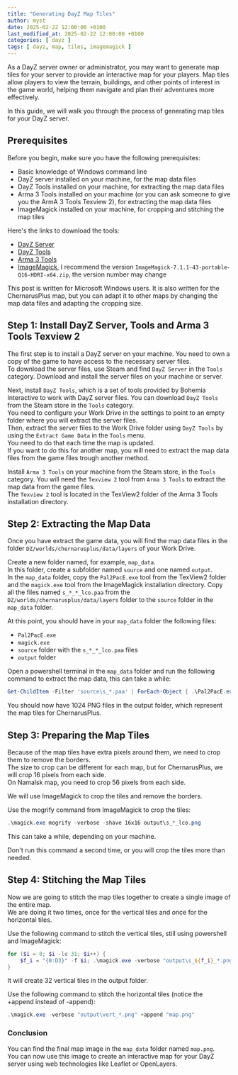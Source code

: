 ```yaml
---
title: "Generating DayZ Map Tiles"
author: myst
date: 2025-02-22 12:00:00 +0100
last_modified_at: 2025-02-22 12:00:00 +0100
categories: [ dayz ]
tags: [ dayz, map, tiles, imagemagick ]
---
```


As a DayZ server owner or administrator, you may want to generate map tiles for your server to provide an interactive map for your players. Map tiles allow players to view the terrain, buildings, and other points of interest in the game world,
helping them navigate and plan their adventures more effectively.

In this guide, we will walk you through the process of generating map tiles for your DayZ server.

## Prerequisites

Before you begin, make sure you have the following prerequisites:

- Basic knowledge of Windows command line
- DayZ server installed on your machine, for the map data files
- DayZ Tools installed on your machine, for extracting the map data files
- Arma 3 Tools installed on your machine (or you can ask someone to give you the ArmA 3 Tools Texview 2), for extracting the map data files
- ImageMagick installed on your machine, for cropping and stitching the map tiles

Here's the links to download the tools:

- [DayZ Server](steam://launch/223350)
- [DayZ Tools](steam://launch/830640)
- [Arma 3 Tools](steam://launch/233800)
- [ImageMagick](https://imagemagick.org/script/download.php#windows), I recommend the version `ImageMagick-7.1.1-43-portable-Q16-HDRI-x64.zip`, the version number may change

This post is written for Microsoft Windows users.
It is also written for the ChernarusPlus map, but you can adapt it to other maps by changing the map data files and adapting the cropping size.

## Step 1: Install DayZ Server, Tools and Arma 3 Tools Texview 2

The first step is to install a DayZ server on your machine. You need to own a copy of the game to have access to the necessary server files.  
To download the server files, use Steam and find `DayZ Server` in the `Tools` category. Download and install the server files on your machine or server.

Next, install `DayZ Tools`, which is a set of tools provided by Bohemia Interactive to work with DayZ server files. You can download `DayZ Tools` from the Steam store in the `Tools` category.  
You need to configure your Work Drive in the settings to point to an empty folder where you will extract the server files.  
Then, extract the server files to the Work Drive folder using `DayZ Tools` by using the `Extract Game Data` in the `Tools` menu.  
You need to do that each time the map is updated.  
If you want to do this for another map, you will need to extract the map data files from the game files trough another method.

Install `Arma 3 Tools` on your machine from the Steam store, in the `Tools` category. You will need the `Texview 2` tool from `Arma 3 Tools` to extract the map data from the game files.  
The `Texview 2` tool is located in the TexView2 folder of the Arma 3 Tools installation directory.

## Step 2: Extracting the Map Data

Once you have extract the game data, you will find the map data files in the folder `DZ/worlds/chernarusplus/data/layers` of your Work Drive.

Create a new folder named, for example, `map_data`.  
In this folder, create a subfolder named `source` and one named `output`.  
In the `map_data` folder, copy the `Pal2PacE.exe` tool from the TexView2 folder and the `magick.exe` tool from the ImageMagick installation directory.
Copy all the files named `s_*_*_lco.paa` from the `DZ/worlds/chernarusplus/data/layers` folder to the `source` folder in the `map_data` folder.

At this point, you should have in your `map_data` folder the following files:

- `Pal2PacE.exe`
- `magick.exe`
- `source` folder with the `s_*_*_lco.paa` files
- `output` folder

Open a powershell terminal in the `map_data` folder and run the following command to extract the map data, this can take a while:

```powershell
Get-ChildItem -Filter 'source\s_*.paa' | ForEach-Object { .\Pal2PacE.exe $_.FullName "output\$( $_.BaseName ).png" }
```

You should now have 1024 PNG files in the output folder, which represent the map tiles for ChernarusPlus.

## Step 3: Preparing the Map Tiles

Because of the map tiles have extra pixels around them, we need to crop them to remove the borders.  
The size to crop can be different for each map, but for ChernarusPlus, we will crop 16 pixels from each side.  
On Namalsk map, you need to crop 56 pixels from each side.

We will use ImageMagick to crop the tiles and remove the borders.

Use the mogrify command from ImageMagick to crop the tiles:

```powershell
.\magick.exe mogrify -verbose -shave 16x16 output\s_*_lco.png
```

This can take a while, depending on your machine.

Don't run this command a second time, or you will crop the tiles more than needed.

## Step 4: Stitching the Map Tiles

Now we are going to stitch the map tiles together to create a single image of the entire map.  
We are doing it two times, once for the vertical tiles and once for the horizontal tiles.

Use the following command to stitch the vertical tiles, still using powershell and ImageMagick:

```powershell
for ($i = 0; $i -le 31; $i++) {
    $f_i = "{0:D3}" -f $i; .\magick.exe -verbose "output\s_${f_i}_*.png" -append "output\vert_${f_i}.png"
}
```

It will create 32 vertical tiles in the output folder.

Use the following command to stitch the horizontal tiles (notice the +append instead of -append):

```powershell
.\magick.exe -verbose "output\vert_*.png" +append "map.png"
```

### Conclusion

You can find the final map image in the `map_data` folder named `map.png`.  
You can now use this image to create an interactive map for your DayZ server using web technologies like Leaflet or OpenLayers.
